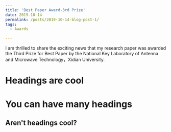 ```yaml
---
title: 'Best Paper Award-3rd Prize'
date: 2019-10-14
permalink: /posts/2019-10-14-blog-post-1/
tags:
  - Awards

---
```


I am thrilled to share the exciting news that my research paper was awarded the Third Prize for Best Paper by the National Key Laboratory of Antenna and Microwave Technology，Xidian University. 

Headings are cool
======

You can have many headings
======

Aren't headings cool?
------
